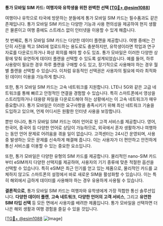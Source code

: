 **통가 모바일 SIM 카드: 여행자와 유학생을 위한 완벽한 선택 [[TG💪+ @esim1088](https://t.me/s/esim1088)]**

여행이나 유학으로 타국에 방문하는 분들에게 통가 모바일 SIM 카드는 필수품과도 같은 존재입니다. 통가 모바일 SIM 카드는 다양한 기능과 사용 편의성을 제공하여 현지 생활은 물론이고 여행 중에도 스트레스 없이 인터넷을 이용할 수 있게 해줍니다.

첫 번째로, 통가 모바일 SIM 카드는 다양한 데이터 플랜을 제공합니다. 여행 중에는 간단히 사진을 찍고 SNS에 업로드하는 용도로도 충분하지만, 유학생이라면 학업과 연구 자료를 다운로드하거나 화상 회의를 해야 할 수도 있죠. 통가 모바일은 이러한 다양한 상황에 맞춰 유연하게 데이터 플랜을 선택할 수 있도록 설계되었습니다. 예를 들어, 하루 사용량이 필요한 경우 하루 플랜을 구매할 수도 있고, 장기적으로 사용해야 하는 경우 월별 플랜을 선택할 수 있습니다. 이처럼 유동적인 선택권은 사용자의 필요에 따라 최적화된 데이터 이용을 가능하게 합니다.

또한, 통가 모바일 SIM 카드는 고속 네트워크를 지원합니다. LTE나 5G와 같은 고급 네트워크를 통해 빠르고 안정적인 연결을 경험할 수 있습니다. 특히 스마트폰에서 영상을 스트리밍하거나 대용량 파일을 다운로드해야 하는 상황에서는 이 고속 네트워크가 매우 중요합니다. 통가 모바일은 이러한 요구사항을 충족시키기 위해 최신 네트워크 기술을 도입하고 있으며, 언제 어디서든 원활한 인터넷 사용을 보장합니다.

뿐만 아니라, 통가 모바일 SIM 카드는 여러 언어로 된 고객 서비스를 제공합니다. 영어, 한국어, 중국어 등 다양한 언어로 상담이 가능하므로, 외국에서 혼자 생활하거나 여행하는 동안 언어 문제로 어려움을 겪을 일이 없습니다. 고객센터는 24시간 운영되며, 사용 중 발생하는 모든 문제를 신속하게 해결해 줍니다. 이는 사용자가 더 편안하고 안전하게 통신 서비스를 이용할 수 있는 중요한 요소입니다.

또한, 통가 모바일은 다양한 유형의 SIM 카드를 제공합니다. 물리적인 nano-SIM 카드부터 eSIM까지 다양한 선택지를 제공하여, 사용자의 기기 종류에 맞춘 적절한 옵션을 선택할 수 있습니다. 특히 eSIM은 최근 인기를 얻고 있는 제품으로, 물리적인 카드를 교체하지 않고도 스마트폰의 설정에서 바로 새로운 SIM을 활성화할 수 있습니다. 이는 특히 해외에서 급하게 데이터를 사용해야 하는 경우 유용하게 사용될 수 있습니다.

**결론적으로**, 통가 모바일 SIM 카드는 여행자와 유학생에게 가장 적합한 통신 솔루션입니다. **다양한 데이터 플랜**, **고속 네트워크**, **다양한 언어의 고객 서비스**, 그리고 **유연한 SIM 타입 선택** 등 모든 면에서 사용자를 배려한 제품입니다. 통가 모바일을 선택하면 더 나은 해외 생활과 여행 경험을 즐길 수 있을 것입니다.

[[TG💪+ @esim1088](https://t.me/s/esim1088) ![Image](https://i.postimg.cc/Y0z9fWf4/image.png)]